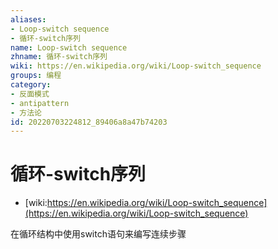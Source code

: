```yaml
---
aliases:
- Loop-switch sequence
- 循环-switch序列
name: Loop-switch sequence
zhname: 循环-switch序列
wiki: https://en.wikipedia.org/wiki/Loop-switch_sequence
groups: 编程
category:
- 反面模式
- antipattern
- 方法论
id: 20220703224812_89406a8a47b74203
---
```


# 循环-switch序列

* [wiki:https://en.wikipedia.org/wiki/Loop-switch_sequence](https://en.wikipedia.org/wiki/Loop-switch_sequence)

在循环结构中使用switch语句来编写连续步骤

